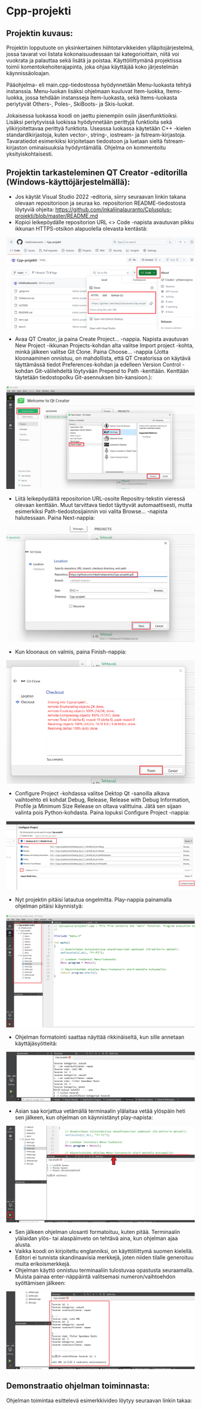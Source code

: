 # Cpp-projekti

## Projektin kuvaus:
Projektin lopputuote on yksinkertainen hiihtotarvikkeiden ylläpitojärjestelmä, jossa tavarat voi listata kokonaisuudessaan tai kategorioittain, niitä voi vuokrata ja palauttaa sekä lisätä ja poistaa. Käyttöliittymänä projektissa toimii komentokehoiterajapinta, joka ohjaa käyttäjää koko järjestelmän käynnissäoloajan.

Pääohjelma- eli main.cpp-tiedostossa hyödynnetään Menu-luokasta tehtyä instanssia. Menu-luokan lisäksi ohjelmaan kuuluvat Item-luokka, Items-luokka, jossa tehdään instansseja Item-luokasta, sekä Items-luokasta periytyvät Others-, Poles-, SkiBoots- ja Skis-luokat.

Jokaisessa luokassa koodi on jaettu pienempiin osiin jäsenfunktioiksi. Lisäksi periytyvissä luokissa hyödynnetään perittyjä funktioita sekä ylikirjoitettavaa perittyä funktiota. Useassa luokassa käytetään C++ -kielen standardikirjastoja, kuten vector-, string-, iostream- ja fstream-kirjastoja. Tavaratiedot esimerkiksi kirjoitetaan tiedostoon ja luetaan sieltä fstream-kirjaston ominaisuuksia hyödyntämällä. Ohjelma on kommentoitu yksityiskohtaisesti.

## Projektin tarkasteleminen QT Creator -editorilla (Windows-käyttöjärjestelmällä):
- Jos käytät Visual Studio 2022 -editoria, siirry seuraavan linkin takana olevaan repositorioon ja seuraa ko. repositorion README-tiedostosta löytyviä ohjeita: https://github.com/inkaliinalauranto/Cplusplus-projekti/blob/master/README.md
- Kopioi leikepöydälle repositorion URL <> Code -napista avautuvan pikku ikkunan HTTPS-otsikon alapuolella olevasta kentästä:

![alt text](ohjekuva-1.png)

- Avaa QT Creator, ja paina Create Project... -nappia. Napista avautuvan New Project -ikkunan Projects-kohdan alta valitse Import project -kohta, minkä jälkeen valitse Git Clone. Paina Choose... -nappia (Jotta kloonaaminen onnistuu, on mahdollista, että QT Creatorissa on käytävä täyttämässä tiedot Preferences-kohdan ja edelleen Version Control -kohdan Git-välilehdeltä löytyvään Prepend to Path -kenttään. Kenttään täytetään tiedostopolku Git-asennuksen bin-kansioon.):

![alt text](ohjekuva-2.png)

- Liitä leikepöydältä repositorion URL-osoite Repositry-tekstin vieressä olevaan kenttään. Muut tarvittava tiedot täyttyvät automaattisesti, mutta esimerkiksi Path-tiedostosijainnin voi valita Browse... -napista halutessaan. Paina Next-nappia:

![alt text](ohjekuva-3.png)

- Kun kloonaus on valmis, paina Finish-nappia:

![alt text](ohjekuva-4.png)

- Configure Project -kohdassa valitse Dektop Qt -sanoilla alkava vaihtoehto eli kohdat Debug, Release, Release with Debug Information, Profile ja Minimum Size Release on oltava valittuina. Jätä sen sijaan valinta pois Python-kohdasta. Paina lopuksi Configure Project -nappia:

![alt text](ohjekuva-5.png)

- Nyt projektin pitäisi latautua ongelmitta. Play-nappia painamalla ohjelman pitäisi käynnistyä:

![alt text](ohjekuva-6.png)

- Ohjelman formatointi saattaa näyttää rikkinäiseltä, kun sille annetaan käyttäjäsyötteitä:

![alt text](ohjekuva-7.png)

- Asian saa korjattua vetämällä terminaalin ylälaitaa vetää ylöspäin heti sen jälkeen, kun ohjelman on käynnistänyt play-napista:

![alt text](ohjekuva-8.png)

- Sen jälkeen ohjelman ulosanti formatoituu, kuten pitää. Terminaalin ylälaidan ylös- tai alaspäinveto on tehtävä aina, kun ohjelman ajaa alusta. 
- Vaikka koodi on kirjoitettu englanniksi, on käyttöliittymä suomen kielellä. Editori ei tunnista skandinaavisia merkkejä, joten niiden tilalle generoituu muita erikoismerkkejä.
- Ohjelman käyttö onnistuu terminaaliin tulostuvaa opastusta seuraamalla. Muista painaa enter-näppäintä valitsemasi numeron/vaihtoehdon syöttämisen jälkeen:

![alt text](ohjekuva-9.png)

## Demonstraatio ohjelman toiminnasta:

Ohjelman toimintaa esittelevä esimerkkivideo löytyy seuraavan linkin takaa: 
